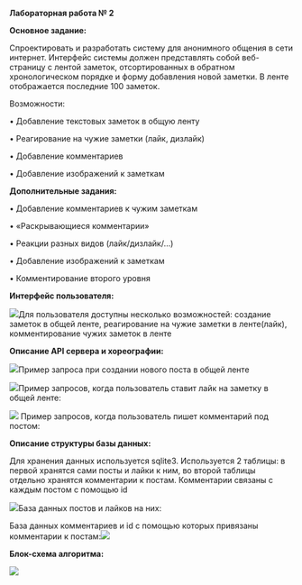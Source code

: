 ﻿**Лабораторная работа № 2**

**Основное задание:**

Спроектировать и разработать систему для анонимного общения в сети интернет. Интерфейс системы должен представлять собой веб-страницу с лентой заметок, отсортированных в обратном хронологическом порядке и форму добавления новой заметки. В ленте отображается последние 100 заметок.

Возможности:

• Добавление текстовых заметок в общую ленту

• Реагирование на чужие заметки (лайк, дизлайк)

• Добавление комментариев

• Добавление изображений к заметкам

**Дополнительные задания:**

• Добавление комментариев к чужим заметкам 

• «Раскрывающиеся комментарии»

• Реакции разных видов (лайк/дизлайк/…)

• Добавление изображений к заметкам

• Комментирование второго уровня

**Интерфейс пользователя:**

![](Aspose.Words.325c4b66-4483-4900-8e6b-11941637f060.001.png)Для пользователя доступны несколько возможностей: создание заметок в общей ленте, реагирование на чужие заметки в ленте(лайк), комментирование чужих заметок в ленте

**Описание API сервера и хореографии:**

![](Aspose.Words.325c4b66-4483-4900-8e6b-11941637f060.002.png)Пример запроса при создании нового поста в общей ленте

![](Aspose.Words.325c4b66-4483-4900-8e6b-11941637f060.003.png)Пример запросов, когда пользователь ставит лайк на заметку в общей ленте:

![](Aspose.Words.325c4b66-4483-4900-8e6b-11941637f060.004.png) Пример запросов, когда пользователь пишет комментарий под постом:

**Описание структуры базы данных:**

Для хранения данных используется sqlite3. Используется 2 таблицы: в первой хранятся сами посты и лайки к ним, во второй таблицы отдельно хранятся комментарии к постам. Комментарии связаны с каждым постом с помощью id

![](Aspose.Words.325c4b66-4483-4900-8e6b-11941637f060.005.png)База данных постов и лайков на них:


База данных комментариев и id с помощью которых привязаны комментарии к постам:![](Aspose.Words.325c4b66-4483-4900-8e6b-11941637f060.006.png)


**Блок-схема алгоритма:**

![](Aspose.Words.325c4b66-4483-4900-8e6b-11941637f060.007.png)
